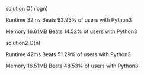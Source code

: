 solution O(nlogn)

Runtime
32ms
Beats 93.93% of users with Python3

Memory
16.61MB
Beats 14.52% of users with Python3

solution2 O(n)

Runtime
42ms
Beats 51.29% of users with Python3

Memory
16.51MB
Beats 48.53% of users with Python3
